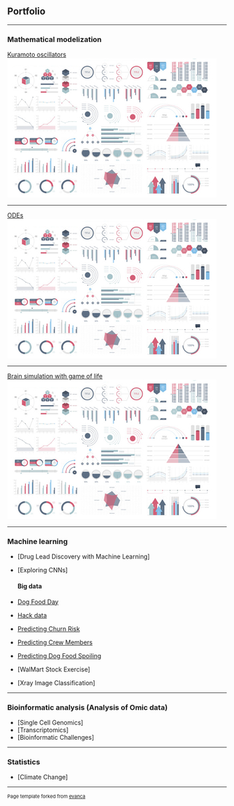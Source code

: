 ## Portfolio

---

### Mathematical modelization 

[Kuramoto oscillators](/sample_page)
<img src="images/dummy_thumbnail.jpg?raw=true"/>

---
[ODEs](/pdf/sample_presentation.pdf)
<img src="images/dummy_thumbnail.jpg?raw=true"/>

---
[Brain simulation with game of life](http://example.com/)
<img src="images/dummy_thumbnail.jpg?raw=true"/>

---

### Machine learning

- [Drug Lead Discovery with Machine Learning]
- [Exploring CNNs]

  #### Big data 

- [Dog Food Day](http://example.com/)
- [Hack data](http://example.com/)
- [Predicting Churn Risk](http://example.com/)
- [Predicting Crew Members](http://example.com/)
- [Predicting Dog Food Spoiling](http://example.com/)
- [WalMart Stock Exercise]
- [Xray Image Classification]


---
### Bioinformatic analysis (Analysis of Omic data)

- [Single Cell Genomics]
- [Transcriptomics]
- [Bioinformatic Challenges]

---
### Statistics

- [Climate Change]

---
<p style="font-size:11px">Page template forked from <a href="https://github.com/evanca/quick-portfolio">evanca</a></p>
<!-- Remove above link if you don't want to attibute -->
